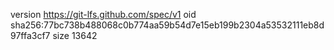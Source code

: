 version https://git-lfs.github.com/spec/v1
oid sha256:77bc738b488068c0b774aa59b54d7e15eb199b2304a53532111eb8d97ffa3cf7
size 13642
